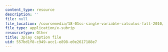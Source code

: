 ```yaml
---
content_type: resource
description: ''
file: null
file_location: /coursemedia/18-01sc-single-variable-calculus-fall-2010/557bd1f8c949acc1e898e0e2617188e7_9v25gg2qJYE.srt
file_type: application/x-subrip
resourcetype: Other
title: 3play caption file
uid: 557bd1f8-c949-acc1-e898-e0e2617188e7
---
```

